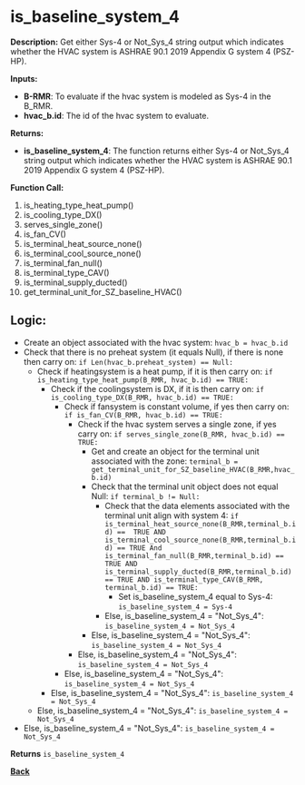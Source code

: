 # is_baseline_system_4  

**Description:** Get either Sys-4 or Not_Sys_4 string output which indicates whether the HVAC system is ASHRAE 90.1 2019 Appendix G system 4 (PSZ-HP).  

**Inputs:**  
- **B-RMR**: To evaluate if the hvac system is modeled as Sys-4 in the B_RMR.   
- **hvac_b.id**: The id of the hvac system to evaluate.  

**Returns:**  
- **is_baseline_system_4**: The function returns either Sys-4 or Not_Sys_4 string output which indicates whether the HVAC system is ASHRAE 90.1 2019 Appendix G system 4 (PSZ-HP).  
 
**Function Call:** 
1. is_heating_type_heat_pump()
2. is_cooling_type_DX()
3. serves_single_zone()  
4. is_fan_CV()  
5. is_terminal_heat_source_none()  
6. is_terminal_cool_source_none()  
7. is_terminal_fan_null()  
8. is_terminal_type_CAV()  
9. is_terminal_supply_ducted()  
9. get_terminal_unit_for_SZ_baseline_HVAC()  


## Logic:    
- Create an object associated with the hvac system: `hvac_b = hvac_b.id`  
- Check that there is no preheat system (it equals Null), if there is none then carry on: `if Len(hvac_b.preheat_system) == Null:`  
    - Check if heatingsystem is a heat pump, if it is then carry on: `if is_heating_type_heat_pump(B_RMR, hvac_b.id) == TRUE:`     
        - Check if the coolingsystem is DX, if it is then carry on: `if is_cooling_type_DX(B_RMR, hvac_b.id) == TRUE:`      
            - Check if fansystem is constant volume, if yes then carry on: `if is_fan_CV(B_RMR, hvac_b.id) == TRUE:`  
                - Check if the hvac system serves a single zone, if yes carry on: `if serves_single_zone(B_RMR, hvac_b.id) == TRUE:`   
                    - Get and create an object for the terminal unit associated with the zone: `terminal_b = get_terminal_unit_for_SZ_baseline_HVAC(B_RMR,hvac_b.id)`  
                    - Check that the terminal unit object does not equal Null: `if terminal_b != Null:`  
                        - Check that the data elements associated with the terminal unit align with system 4: `if is_terminal_heat_source_none(B_RMR,terminal_b.id) ==  TRUE AND is_terminal_cool_source_none(B_RMR,terminal_b.id) == TRUE And is_terminal_fan_null(B_RMR,terminal_b.id) == TRUE AND is_terminal_supply_ducted(B_RMR,terminal_b.id) == TRUE AND is_terminal_type_CAV(B_RMR, terminal_b.id) == TRUE:`
                            - Set is_baseline_system_4 equal to Sys-4: `is_baseline_system_4 = Sys-4`      
                        - Else, is_baseline_system_4 = "Not_Sys_4": `is_baseline_system_4 = Not_Sys_4`  
                    - Else, is_baseline_system_4 = "Not_Sys_4": `is_baseline_system_4 = Not_Sys_4`  
                - Else, is_baseline_system_4 = "Not_Sys_4": `is_baseline_system_4 = Not_Sys_4`
            - Else, is_baseline_system_4 = "Not_Sys_4": `is_baseline_system_4 = Not_Sys_4`
        - Else, is_baseline_system_4 = "Not_Sys_4": `is_baseline_system_4 = Not_Sys_4`
    - Else, is_baseline_system_4 = "Not_Sys_4": `is_baseline_system_4 = Not_Sys_4`
- Else, is_baseline_system_4 = "Not_Sys_4": `is_baseline_system_4 = Not_Sys_4`


**Returns** `is_baseline_system_4`  



**[Back](../_toc.md)**
